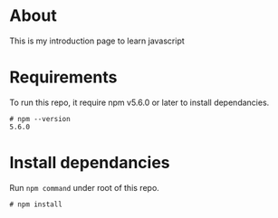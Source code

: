 # About
This is my introduction page to learn javascript

# Requirements
To run this repo, it require npm v5.6.0 or later to install dependancies.
```
# npm --version
5.6.0
```

# Install dependancies
Run `npm command` under root of this repo.
```
# npm install
```
